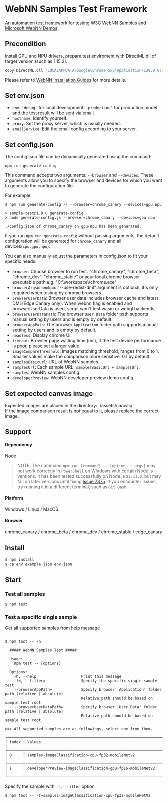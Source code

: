 # WebNN Samples Test Framework

An automation test framework for testing [W3C WebNN Samples](https://github.com/webmachinelearning/webnn-samples) and [Microsoft WebNN Demos](https://microsoft.github.io/webnn-developer-preview/).

## Precondition

Install GPU and NPU drivers, prepare test enviroment with DirectML.dll of target version (such as 1.15.2).

```sh
copy DirectML.dll "LOCALAPPDATA\Google\Chrome SxS\Application\130.0.6715.0\"
```

Please refer to [WebNN Installation Guides](https://github.com/webmachinelearning/webnn-samples#webnn-installation-guides) for more details.

## Set env.json

- `env`: `'debug'` for local development. `'production'` for production model and the test result will be sent via email.
- `hostname`: Identify yourself.
- `proxy`: Set the proxy server, which is usually needed.
- `emailService`: Edit the email config according to your server.

## Set config.json

The config.json file can be dynamically generated using the command:

```shell
npm run generate-config
```

This command accepts two arguments: `--browser` and `--devices`. These arguments allow you to specify the browser and devices for which you want to generate the configuration file.

For example:

```shell
$ npm run generate-config -- --browser=chrome_canary --devices=gpu npu

> sample-test@1.0.0 generate-config
> node generate-config.js --browser=chrome_canary --devices=gpu npu

./config.json of chrome_canary on gpu-npu has been generated.
```

If you run `npm run generate-config` without passing arguments, the default configuration will be generated for `chrome_canary` and all devices(`cpu,gpu,npu`).

You can also manually adjust the parameters in config.json to fit your specific needs.

- `browser`: Choose browser to run test. "chrome_canary", "chrome_beta", "chrome_dev", "chrome_stable" or your local chrome browser executable path e.g. "C:\\\\workspace\\\\chrome.exe"
- `browserArgsWebnnNpu`: "--use-redist-dml" argument is optional, it's only required when testing by chrome browsers.
- `browserUserData`: Browser user data includes browser cache and latest DML(Edge Canary only). When webnn flag is enabled and browserUserData is used, script won't test wasm or webgl backends.
- `browserUserDataPath`: The browser `User Data` folder path supports manual setting by users and is empty by default.
- `browserAppPath`: The browser `Application` folder path supports manual setting by users and is empty by default.
- `headless`: Display chrome UI.
- `timeout`: Browser page waiting time (ms), if the test device performance is poor, please set a larger value.
- `imageCompareThreshold`: Images matching threshold, ranges from 0 to 1. Smaller values make the comparison more sensitive. 0.1 by default.
- `samplesBasicUrl`: URL of WebNN samples.
- `samplesUrl`: Each sample URL: `samplesBasicUrl + samplesUrl`.
- `samples`: WebNN samples config.
- `developerPreview`: WebNN developer preview demo config.

## Set expected canvas image

Expected images are placed in the directory: ./assets/canvas/  
If the image comparison result is not equal to it, please replace the correct image.

## Support

#### Dependency

Node

> NOTE: The command `npm run [command] -- [options | args]` may not work correctly in `PowerShell` on Windows with certain Node.js versions. It has been tested successfully on Node.js `22.11.0`, but may fail on later versions until fixing [issue 7375](https://github.com/npm/cli/issues/7375). If you encounter issues, try running it in a different terminal, such as `Git Bash`.

#### Platform

Windows / Linux / MacOS

#### Browser

chrome_canary / chrome_beta / chrome_dev / chrome_stable / edge_canary

## Install

```sh
$ npm install
$ cp env.example.json env.json
```

## Start

### Test all samples

```sh
$ npm test
```

### Test a specific single sample

Get all supported samples from help message

```shell

$ npm test -- -h

  ##### WebNN Samples Test #####

  Usage:
    npm test -- [options]

  Options:
    -h, --help                    Print this message
    -f=, --filter=                Specify the specific single sample test
    --browserAppPath=             Specify browser 'Application' folder path (relative | absolute)
                                  Relative path should be based on sample test root
    --browserUserDataPath=        Specify browser 'User Data' folder path (relative | absolute)
                                  Relative path should be based on sample test root

>>> All supported samples are as followings, select one from them.

┌───────┬──────────────────────────────────────────────────────────────┐
│ index | Values                                                       |
├───────┼──────────────────────────────────────────────────────────────┤
| 0     | samples-imageClassification-cpu-fp32-mobileNetV2             |
├───────┼──────────────────────────────────────────────────────────────┤
| 1     | developerPreview-imageClassification-gpu-fp16-mobileNetV2    |
└───────┴──────────────────────────────────────────────────────────────┘

```

Specify the sample with `-f,--filter` option

```shell
$ npm test -- -f=samples-imageClassification-cpu-fp32-mobileNetV2
```
